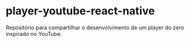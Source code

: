 # player-youtube-react-native
Repositório para compartilhar o desenvolvimento de um player do zero inspirado no YouTube.

